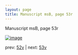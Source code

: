 ```yaml
---
layout: page
title: Manuscript msB, page 53r
---
```


Manuscript msB, page 53r

[![image](http://www.homermultitext.org/iipsrv?OBJ=IIP,1.0&FIF=/project/homer/pyramidal/deepzoom/hmt/vbbifolio/v1/vb_52v_53r.tif&WID=100&CVT=JPEG)](http://www.homermultitext.org/ict2/?urn=urn:cite2:hmt:vbbifolio.v1:vb_52v_53r)

prev:  [52v](../52v) | next:  [53v](../53v)


